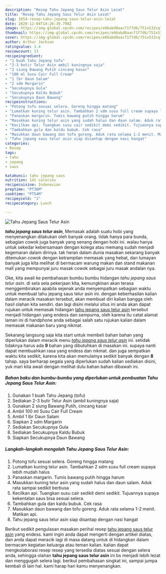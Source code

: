 ```yaml
---
description: "Resep Tahu Jepang Saus Telur Asin Lezat"
title: "Resep Tahu Jepang Saus Telur Asin Lezat"
slug: 1654-resep-tahu-jepang-saus-telur-asin-lezat
date: 2020-12-04T14:26:39.798Z
image: https://img-global.cpcdn.com/recipes/e66abd0aacf1f7d6/751x532cq70/tahu-jepang-saus-telur-asin-foto-resep-utama.jpg
thumbnail: https://img-global.cpcdn.com/recipes/e66abd0aacf1f7d6/751x532cq70/tahu-jepang-saus-telur-asin-foto-resep-utama.jpg
cover: https://img-global.cpcdn.com/recipes/e66abd0aacf1f7d6/751x532cq70/tahu-jepang-saus-telur-asin-foto-resep-utama.jpg
author: Arthur Jackson
ratingvalue: 3.4
reviewcount: 13
recipeingredient:
- "1 buah Tahu Jepang tofu"
- "2-3 butir Telur Asin ambil kuningnya saja"
- "2 siung Bawang Putih cincang kasar"
- "100 ml Susu Cair Full Cream"
- "1 lbr Daun Salam"
- "2 sdm Margarin"
- "Secukupnya Gula"
- "Secukupnya Kaldu Bubuk"
- "Secukupnya Daun Bawang"
recipeinstructions:
- "Potong tofu sesuai selera. Goreng hingga matang"
- "Lumatkan kuning telur asin. Tambahkan 2 sdm susu full cream supaya lebih mudah halus"
- "Panaskan margarin. Tumis bawang putih hingga harum"
- "Masukkan kuning telur asin yang sudah halus dan daun salam. Aduk rata sampai sedikit berbusa"
- "Kecilkan api. Tuangkan susu cair sedikit demi sedikit. Tujuannya supaya kekentalan saus bisa sesuai selera."
- "Tambahkan gula dan kaldu bubuk. Cek rasa"
- "Masukkan daun bawang dan tofu goreng. Aduk rata selama 1-2 menit. Matikan api."
- "Tahu jepang saus telur asin siap disantap dengan nasi hangat"
categories:
- Resep
tags:
- tahu
- jepang
- saus

katakunci: tahu jepang saus 
nutrition: 141 calories
recipecuisine: Indonesian
preptime: "PT36M"
cooktime: "PT54M"
recipeyield: "1"
recipecategory: Lunch

---
```



![Tahu Jepang Saus Telur Asin](https://img-global.cpcdn.com/recipes/e66abd0aacf1f7d6/751x532cq70/tahu-jepang-saus-telur-asin-foto-resep-utama.jpg)

<b><i>tahu jepang saus telur asin</i></b>, Memasak adalah suatu hobi yang menyenangkan dilakukan oleh banyak orang. tidak hanya para bunda, sebagian cowok juga banyak yang senang dengan hobi ini. walau hanya untuk sekedar kebersamaan dengan kolega atau memang sudah menjadi kegemaran dalam dirinya. tak heran dalam dunia masakan sekarang banyak ditemukan cowok dengan ketrampilan memasak yang hebat, dan lumayan banyak juga kita melihat di bermacam warung makan dan stand makanan mall yang mempunyai juru masak cowok sebagai juru masak andalan nya.

Oke, kita awali ke pembahasan bumbu bumbu hidangan <i>tahu jepang saus telur asin</i>. di sela sela pekerjaan kita, kemungkinan akan terasa menggembirakan apabila sejenak anda menyempatkan sebagian waktu untuk membuat tahu jepang saus telur asin ini. dengan keberhasilan kalian dalam meracik masakan tersebut, akan membuat diri kalian bangga oleh hasil olahan kita sendiri. dan lagi disini melalui situs ini anda akan dapat rujukan untuk memasak hidangan <u>tahu jepang saus telur asin</u> tersebut menjadi hidangan yang endess dan sempurna, oleh karena itu catat alamat laman ini di handphone anda sebagai salah satu rujukan kalian dalam memasak makanan baru yang nikmat.




Sekarang langsung saja kita start untuk membeli bahan bahan yang diperlukan dalam meracik menu <u><i>tahu jepang saus telur asin</i></u> ini. setidak tidaknya harus ada <b>9</b> bahan yang dibutuhkan di masakan ini. supaya nanti dapat membuahkan rasa yang endess dan nikmat. dan juga sempatkan waktu kita sedikit, karena kita akan memulainya sedikit banyak dengan <b>8</b> tahap. saya berharap segala yang diperlukan sudah kalian sediakan disini, yuk mari kita awali dengan melihat dulu bahan bahan dibawah ini.

<!--inarticleads1-->

##### Bahan baku dan bumbu-bumbu yang diperlukan untuk pembuatan Tahu Jepang Saus Telur Asin:

1. Gunakan 1 buah Tahu Jepang (tofu)
1. Sediakan 2-3 butir Telur Asin (ambil kuningnya saja)
1. Gunakan 2 siung Bawang Putih, cincang kasar
1. Ambil 100 ml Susu Cair Full Cream
1. Ambil 1 lbr Daun Salam
1. Siapkan 2 sdm Margarin
1. Sediakan Secukupnya Gula
1. Sediakan Secukupnya Kaldu Bubuk
1. Siapkan Secukupnya Daun Bawang




<!--inarticleads2-->

##### Langkah-langkah mengolah Tahu Jepang Saus Telur Asin:

1. Potong tofu sesuai selera. Goreng hingga matang
1. Lumatkan kuning telur asin. Tambahkan 2 sdm susu full cream supaya lebih mudah halus
1. Panaskan margarin. Tumis bawang putih hingga harum
1. Masukkan kuning telur asin yang sudah halus dan daun salam. Aduk rata sampai sedikit berbusa
1. Kecilkan api. Tuangkan susu cair sedikit demi sedikit. Tujuannya supaya kekentalan saus bisa sesuai selera.
1. Tambahkan gula dan kaldu bubuk. Cek rasa
1. Masukkan daun bawang dan tofu goreng. Aduk rata selama 1-2 menit. Matikan api.
1. Tahu jepang saus telur asin siap disantap dengan nasi hangat




Berikut sedikit pengulasan masakan perihal resep <u>tahu jepang saus telur asin</u> yang endess. kami ingin anda dapat mengerti dengan artikel diatas, dan anda dapat meracik lagi di masa datang untuk di hidangkan dalam bermacam kegiatan keluarga atau teman kalian. kalian dapat mengkolaborasi resep resep yang tersedia diatas sesuai dengan selera anda, sehingga olahan <b>tahu jepang saus telur asin</b> ini bs menjadi lebih lezat dan menggugah selera lagi. berikut pembahasan singkat ini, sampai jumpa kembali di lain hal. kami harap hari kamu menyenangkan.
